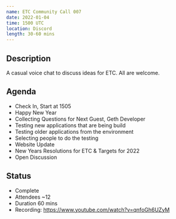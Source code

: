 ```yaml
---
name: ETC Community Call 007
date: 2022-01-04
time: 1500 UTC
location: Discord
length: 30-60 mins
---
```


## Description

A casual voice chat to discuss ideas for ETC. All are welcome.

## Agenda

- Check In, Start at 1505
- Happy New Year
- Collecting Questions for Next Guest, Geth Developer
- Testing new applications that are being build
- Testing older applications from the environment 
- Selecting people to do the testing
- Website Update
- New Years Resolutions for ETC & Targets for 2022
- Open Discussion

## Status

- Complete
- Attendees ~12
- Duration 60 mins
- Recording: https://www.youtube.com/watch?v=qnfoGh6UZyM
